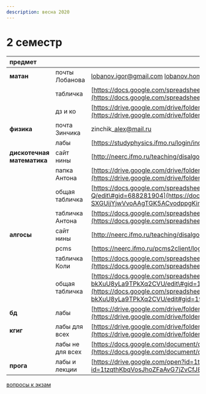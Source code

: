 ```yaml
---
description: весна 2020
---
```


# 2 семестр

| предмет |  |  |
| :--- | :--- | :--- |
| **матан** | почты Лобанова | lobanov.igor@gmail.com  lobanov.homework@gmail.com |
|  | табличка | [https://docs.google.com/spreadsheets/d/1PKA4Jnca5Jzmhvl2NLKdrHhRIvo3QoNhNalm4kLVIgY/edit\#gid=0](https://docs.google.com/spreadsheets/d/1PKA4Jnca5Jzmhvl2NLKdrHhRIvo3QoNhNalm4kLVIgY/edit#gid=0) |
|  | дз и ко | [https://drive.google.com/drive/folders/1-3g7zpy2NWpJSOydA5b197zeSaVOcmky](https://drive.google.com/drive/folders/1-3g7zpy2NWpJSOydA5b197zeSaVOcmky) |
| **физика** | почта Зинчика | zinchik\_alex@mail.ru |
|  | лабы | [https://studyphysics.ifmo.ru/login/index.php](https://studyphysics.ifmo.ru/login/index.php) |
| **дискотечная математика** | сайт нины | [http://neerc.ifmo.ru/teaching/disalgo/](http://neerc.ifmo.ru/teaching/disalgo/) |
|  | папка Антона | [https://drive.google.com/drive/folders/1vojwFDXApH5WxbL48S0My9l\_UY7LDAIw](https://drive.google.com/drive/folders/1vojwFDXApH5WxbL48S0My9l_UY7LDAIw) |
|  | общая табличка | [https://docs.google.com/spreadsheets/d/1Y-ugfh9a6-SXGUijYjwVvoAAgTGK5ACvodppgKimd-Q/edit\#gid=688281904](https://docs.google.com/spreadsheets/d/1Y-ugfh9a6-SXGUijYjwVvoAAgTGK5ACvodppgKimd-Q/edit#gid=688281904) |
|  | табличка Антона | [https://docs.google.com/spreadsheets/d/1QnHwXGcYNysYIFlVNCzuzwIbK\_euN04z/edit\#gid=1605323248](https://docs.google.com/spreadsheets/d/1QnHwXGcYNysYIFlVNCzuzwIbK_euN04z/edit#gid=1605323248) |
| **алгосы** | сайт нины | [http://neerc.ifmo.ru/teaching/disalgo/](http://neerc.ifmo.ru/teaching/disalgo/) |
|  | pcms | [https://neerc.ifmo.ru/pcms2client/login.xhtml](https://neerc.ifmo.ru/pcms2client/login.xhtml) |
|  | табличка Коли | [https://docs.google.com/spreadsheets/d/1ZJnTbnPKy9NVpTeJ2CzSvpJAyMRZIl5kPZ\_vxBjy94k/edit\#gid=797868086](https://docs.google.com/spreadsheets/d/1ZJnTbnPKy9NVpTeJ2CzSvpJAyMRZIl5kPZ_vxBjy94k/edit#gid=797868086) |
|  | общая табличка | [https://docs.google.com/spreadsheets/d/1j3N3L9A8RZX56ird2hINcRD-bkXuU8yLa9TPkXq2CVU/edit\#gid=192058897](https://docs.google.com/spreadsheets/d/1j3N3L9A8RZX56ird2hINcRD-bkXuU8yLa9TPkXq2CVU/edit#gid=192058897) |
| **бд** | лабы | [https://drive.google.com/drive/folders/1l2hp\_XM-NbOojej3WOfCPEsgW7oghMlv?usp=sharing](https://drive.google.com/drive/folders/1l2hp_XM-NbOojej3WOfCPEsgW7oghMlv?usp=sharing) |
| **кгиг** | лабы для всех | [https://drive.google.com/drive/folders/1-F2plH1k2DyPLxT9ew6nKNoybW7dYBHo](https://drive.google.com/drive/folders/1-F2plH1k2DyPLxT9ew6nKNoybW7dYBHo) |
|  | лабы не для всех | [https://docs.google.com/document/d/1cL306pi86FKVai-RqRWP3itUr140pZ3rytfgfUx\_Z24/edit](https://docs.google.com/document/d/1cL306pi86FKVai-RqRWP3itUr140pZ3rytfgfUx_Z24/edit) |
| **прога** | лабы и лекции | [https://drive.google.com/open?id=1tzqthKbqVosJhoZFaAvG7jZvCfJ8ithB](https://drive.google.com/open?id=1tzqthKbqVosJhoZFaAvG7jZvCfJ8ithB) |

[вопросы к экзам](https://drive.google.com/drive/folders/1LZiqNHohOUkQ6UFvrjk2HxSIp1aPlJnA)

